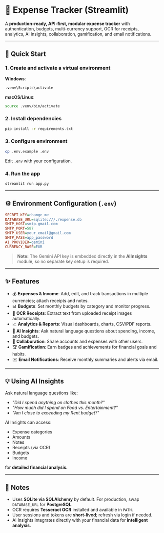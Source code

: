 # 💸 Expense Tracker (Streamlit)

A **production-ready, API-first, modular expense tracker** with authentication, budgets, multi-currency support, OCR for receipts, analytics, AI insights, collaboration, gamification, and email notifications.  

---

## 🚀 Quick Start

### 1. Create and activate a virtual environment

**Windows**:  
```bash
.venv\Scripts\activate
```

**macOS/Linux**:  
```bash
source .venv/bin/activate
```

### 2. Install dependencies

```bash
pip install -r requirements.txt
```

### 3. Configure environment

```bash
cp .env.example .env
```
Edit `.env` with your configuration.

### 4. Run the app

```bash
streamlit run app.py
```

---

## ⚙️ Environment Configuration (`.env`)

```ini
SECRET_KEY=change_me
DATABASE_URL=sqlite:///./expense.db
SMTP_HOST=smtp.gmail.com
SMTP_PORT=587
SMTP_USER=your_email@gmail.com
SMTP_PASS=app_password
AI_PROVIDER=gemini
CURRENCY_BASE=EUR
```

> **Note:** The Gemini API key is embedded directly in the **AIInsights** module, so no separate key setup is required.

---

## ✨ Features

- 💰 **Expenses & Income**: Add, edit, and track transactions in multiple currencies; attach receipts and notes.  
- 📊 **Budgets**: Set monthly budgets by category and monitor progress.  
- 📝 **OCR Receipts**: Extract text from uploaded receipt images automatically.  
- 📈 **Analytics & Reports**: Visual dashboards, charts, CSV/PDF reports.  
- 🤖 **AI Insights**: Ask natural language questions about spending, income, and budgets.  
- 👥 **Collaboration**: Share accounts and expenses with other users.  
- 🏆 **Gamification**: Earn badges and achievements for financial goals and habits.  
- ✉️ **Email Notifications**: Receive monthly summaries and alerts via email.  

---

## 💡 Using AI Insights

Ask natural language questions like:  
- *"Did I spend anything on clothes this month?"*  
- *"How much did I spend on Food vs. Entertainment?"*  
- *"Am I close to exceeding my Rent budget?"*  

AI Insights can access:  
- Expense categories  
- Amounts  
- Notes  
- Receipts (via OCR)  
- Budgets  
- Income  

for **detailed financial analysis**.  

---

## 📝 Notes

- Uses **SQLite via SQLAlchemy** by default. For production, swap `DATABASE_URL` for **PostgreSQL**.  
- OCR requires **Tesseract OCR** installed and available in `PATH`.  
- User sessions and tokens are **short-lived**; refresh via login if needed.  
- AI Insights integrates directly with your financial data for **intelligent analysis**.  
